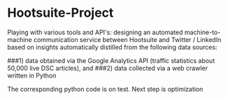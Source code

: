 # Hootsuite-Project

Playing with various tools and API's: designing an automated machine-to-machine communication service between 
Hootsuite and Twitter / LinkedIn based on insights automatically distilled from the following data sources: 

###1) data obtained via the Google Analytics API (traffic statistics about 50,000 live DSC articles), and 
###2) data collected via a web crawler written in Python

The corresponding python code is on test. Next step is optimization
